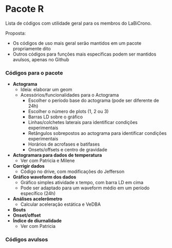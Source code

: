 # Pacote R
Lista de códigos com utilidade geral para os membros do LaBiCrono.

Proposta:
- Os códigos de uso mais geral serão mantidos em um pacote propriamente dito
- Outros códigos para funções mais específicas podem ser mantidos avulsos, apenas no Github


### Códigos para o pacote
- **Actograma**
  - Ideia: elaborar um geom
  - Acessórios/funcionalidades para o Actograma
    - Escolher o período base do actograma (pode ser diferente de 24h)
    - Escolher o número de plots (1, 2 ou 3)
    - Barras LD sobre o gráfico
    - Linhas/colchetes laterais para identificar condições experimentais
    - Retângulos sobrepostos ao actograma para identificar condições experimentais
    - Horários de acrofases e batifases
    - Onsets/offsets e centro de gravidade
- **Actogramara para dados de temperatura**
  - Ver com Patricia e Milene
- **Corrigir dados**
  - Código no drive, com modificações do Jefferson
- **Gráfico waveform dos dados**
  - Gráfico simples atividade x tempo, com barra LD em cima
  - Pode ser adaptado para um waveform médio em um período específico (24h)
- **Análises acelerômetro**
  - Calcular aceleração estática e VeDBA
- **Bouts**
- **Onset/offset**
- **Índice de diurnalidade**
  - Ver com Patricia

### Códigos avulsos
